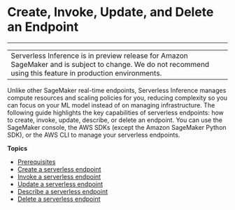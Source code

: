 # Create, Invoke, Update, and Delete an Endpoint<a name="serverless-endpoints-create-invoke-update-delete"></a>


****  

|  | 
| --- |
| Serverless Inference is in preview release for Amazon SageMaker and is subject to change\. We do not recommend using this feature in production environments\. | 

Unlike other SageMaker real\-time endpoints, Serverless Inference manages compute resources and scaling policies for you, reducing complexity so you can focus on your ML model instead of on managing infrastructure\. The following guide highlights the key capabilities of serverless endpoints: how to create, invoke, update, describe, or delete an endpoint\. You can use the SageMaker console, the AWS SDKs \(except the Amazon SageMaker Python SDK\), or the AWS CLI to manage your serverless endpoints\.

**Topics**
+ [Prerequisites](serverless-endpoints-prerequisites.md)
+ [Create a serverless endpoint](serverless-endpoints-create.md)
+ [Invoke a serverless endpoint](serverless-endpoints-invoke.md)
+ [Update a serverless endpoint](serverless-endpoints-update.md)
+ [Describe a serverless endpoint](serverless-endpoints-describe.md)
+ [Delete a serverless endpoint](serverless-endpoints-delete.md)